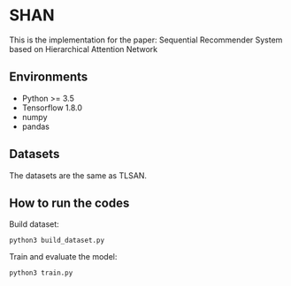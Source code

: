 # SHAN
This is the implementation for the paper: Sequential Recommender System based on Hierarchical Attention Network

## Environments
- Python >= 3.5
- Tensorflow 1.8.0
- numpy
- pandas

## Datasets
The datasets are the same as TLSAN.

## How to run the codes
Build dataset:
```
python3 build_dataset.py
```
Train and evaluate the model:
```
python3 train.py
```
